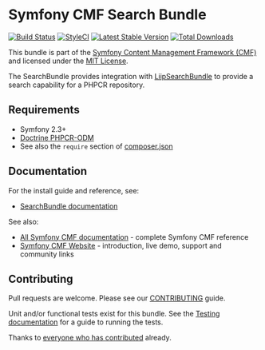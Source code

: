 # Symfony CMF Search Bundle

[![Build Status](https://travis-ci.org/symfony-cmf/search-bundle.svg?branch=master)](https://travis-ci.org/symfony-cmf/search-bundle)
[![StyleCI](https://styleci.io/repos/4385837/shield)](https://styleci.io/repos/4385837)
[![Latest Stable Version](https://poser.pugx.org/symfony-cmf/search-bundle/version.png)](https://packagist.org/packages/symfony-cmf/search-bundle)
[![Total Downloads](https://poser.pugx.org/symfony-cmf/search-bundle/d/total.png)](https://packagist.org/packages/symfony-cmf/search-bundle)

This bundle is part of the [Symfony Content Management Framework (CMF)](http://cmf.symfony.com/)
and licensed under the [MIT License](Resources/meta/LICENSE).

The SearchBundle provides integration with
[LiipSearchBundle](https://github.com/liip/LiipSearchBundle)
to provide a search capability for a PHPCR repository.


## Requirements

* Symfony 2.3+
* [Doctrine PHPCR-ODM](http://symfony.com/doc/master/cmf/tutorials/installing_configuring_doctrine_phpcr_odm.html)
* See also the `require` section of [composer.json](composer.json)


## Documentation

For the install guide and reference, see:

* [SearchBundle documentation](http://symfony.com/doc/master/cmf/bundles/search/introduction.html)

See also:

* [All Symfony CMF documentation](http://symfony.com/doc/master/cmf/index.html) - complete Symfony CMF reference
* [Symfony CMF Website](http://cmf.symfony.com/) - introduction, live demo, support and community links


## Contributing

Pull requests are welcome. Please see our [CONTRIBUTING](CONTRIBUTING.md) guide.

Unit and/or functional tests exist for this bundle. See the
[Testing documentation](http://symfony.com/doc/master/cmf/components/testing.html)
for a guide to running the tests.

Thanks to
[everyone who has contributed](https://github.com/symfony-cmf/SearchBundle/contributors) already.
